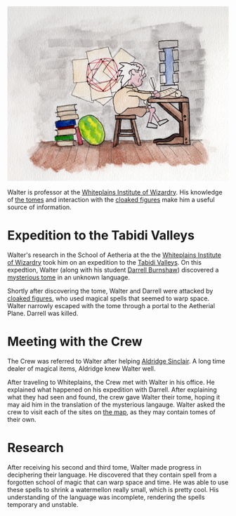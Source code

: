 <!-- TITLE: Walter -->
<!-- SUBTITLE: A professor of magic -->
![Walter](/uploads/walter "Walter")

Walter is professor at the [Whiteplains Institute of Wizardry](http://spellboyorig.in/whiteplains-institute-of-wizardry). His knowledge of [the tomes](http://spellboyorig.in/the-tomes) and interaction with the [cloaked figures](http://spellboyorig.in/cloaked-figures) make him a useful source of information.
# Expedition to the Tabidi Valleys
Walter's research in the School of Aetheria at the the [Whiteplains Institute of Wizardry](http://spellboyorig.in/whiteplains-institute-of-wizardry) took him on an expedition to the [Tabidi Valleys](http://spellboyorig.in/the-tabidi-valleys). On this expedtion, Walter (along with his student [Darrell Burnshaw](http://spellboyorig.in/darrell-burnshaw)) discovered a [mysterious tome](http://spellboyorig.in/the-tomes) in an unknown language.

Shortly after discovering the tome, Walter and Darrell were attacked by [cloaked figures](http://spellboyorig.in/cloaked-figures), who used magical spells that seemed to warp space. Walter narrowly escaped with the tome through a portal to the Aetherial Plane. Darrell was killed.

# Meeting with the Crew
The Crew was referred to Walter after helping [Aldridge Sinclair](http://spellboyorig.in/aldridge-sinclair). A long time dealer of magical items, Aldridge knew Walter well.

After traveling to Whiteplains, the Crew met with Walter in his office. He explained what happened on his expedition with Darrell. After explaining what they had seen and found, the crew gave Walter their tome, hoping it may aid him in the translation of the mysterious langauge. Walter asked the crew to visit each of the sites on [the map](http://spellboyorig.in/ankheg-cave-map), as they may contain tomes of their own.
# Research
After receiving his second and third tome, Walter made progress in deciphering their language. He discovered that they contain spell from a forgotten school of magic that can warp space and time. He was able to use these spells to shrink a watermellon really small, which is pretty cool. His understanding of the language was incomplete, rendering the spells temporary and unstable.